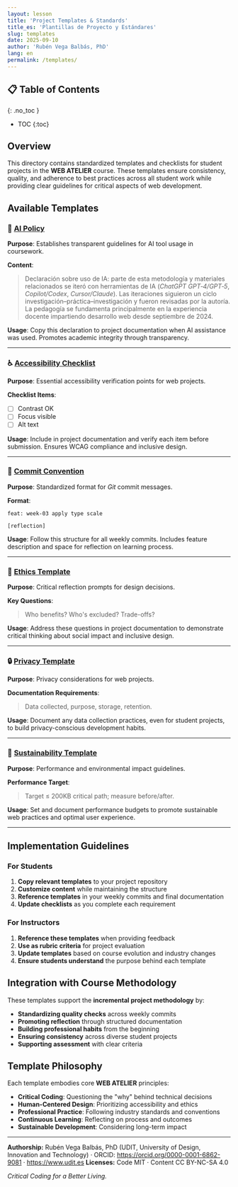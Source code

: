 ```yaml
---
layout: lesson
title: 'Project Templates & Standards'
title_es: 'Plantillas de Proyecto y Estándares'
slug: templates
date: 2025-09-10
author: 'Rubén Vega Balbás, PhD'
lang: en
permalink: /templates/
---
```


## 📋 Table of Contents

{: .no_toc }

<!-- prettier-ignore-start -->

- TOC
{:toc}

<!-- prettier-ignore-end -->

## Overview

This directory contains standardized templates and checklists for student projects in the **WEB ATELIER** course. These templates ensure consistency, quality, and adherence to best practices across all student work while providing clear guidelines for critical aspects of web development.

## Available Templates

### 🤖 [AI Policy](AI_POLICY.md)

**Purpose**: Establishes transparent guidelines for AI tool usage in coursework.

**Content**:

> Declaración sobre uso de IA: parte de esta metodología y materiales relacionados se iteró con herramientas de IA (_ChatGPT GPT‑4/GPT‑5_, _Copilot/Codex_, _Cursor/Claude_). Las iteraciones siguieron un ciclo investigación–práctica–investigación y fueron revisadas por la autoría. La pedagogía se fundamenta principalmente en la experiencia docente impartiendo desarrollo web desde septiembre de 2024.

**Usage**: Copy this declaration to project documentation when AI assistance was used. Promotes academic integrity through transparency.

---

### ♿ [Accessibility Checklist](ACCESSIBILITY.md)

**Purpose**: Essential accessibility verification points for web projects.

**Checklist Items**:

- [ ] Contrast OK
- [ ] Focus visible
- [ ] Alt text

**Usage**: Include in project documentation and verify each item before submission. Ensures WCAG compliance and inclusive design.

---

### 📝 [Commit Convention](COMMIT_CONVENTION.md)

**Purpose**: Standardized format for _Git_ commit messages.

**Format**:

```
feat: week-03 apply type scale

[reflection]
```

**Usage**: Follow this structure for all weekly commits. Includes feature description and space for reflection on learning process.

---

### 🤔 [Ethics Template](ETHICS.md)

**Purpose**: Critical reflection prompts for design decisions.

**Key Questions**:

> Who benefits? Who's excluded? Trade-offs?

**Usage**: Address these questions in project documentation to demonstrate critical thinking about social impact and inclusive design.

---

### 🔒 [Privacy Template](PRIVACY.md)

**Purpose**: Privacy considerations for web projects.

**Documentation Requirements**:

> Data collected, purpose, storage, retention.

**Usage**: Document any data collection practices, even for student projects, to build privacy-conscious development habits.

---

### 🌱 [Sustainability Template](SUSTAINABILITY.md)

**Purpose**: Performance and environmental impact guidelines.

**Performance Target**:

> Target ≤ 200KB critical path; measure before/after.

**Usage**: Set and document performance budgets to promote sustainable web practices and optimal user experience.

---

## Implementation Guidelines

### For Students

1. **Copy relevant templates** to your project repository
2. **Customize content** while maintaining the structure
3. **Reference templates** in your weekly commits and final documentation
4. **Update checklists** as you complete each requirement

### For Instructors

1. **Reference these templates** when providing feedback
2. **Use as rubric criteria** for project evaluation
3. **Update templates** based on course evolution and industry changes
4. **Ensure students understand** the purpose behind each template

## Integration with Course Methodology

These templates support the **incremental project methodology** by:

- **Standardizing quality checks** across weekly commits
- **Promoting reflection** through structured documentation
- **Building professional habits** from the beginning
- **Ensuring consistency** across diverse student projects
- **Supporting assessment** with clear criteria

## Template Philosophy

Each template embodies core **WEB ATELIER** principles:

- **Critical Coding**: Questioning the "why" behind technical decisions
- **Human-Centered Design**: Prioritizing accessibility and ethics
- **Professional Practice**: Following industry standards and conventions
- **Continuous Learning**: Reflecting on process and outcomes
- **Sustainable Development**: Considering long-term impact

---

**Authorship:** Rubén Vega Balbás, PhD (UDIT, University of Design, Innovation and Technology) · ORCID: <https://orcid.org/0000-0001-6862-9081> · <https://www.udit.es>
**Licenses:** Code MIT · Content CC BY-NC-SA 4.0

_Critical Coding for a Better Living._
